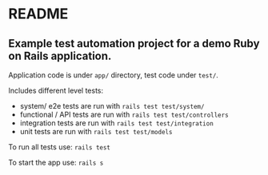 # README

## Example test automation project for a demo Ruby on Rails application. ##
Application code is under `app/` directory, test code under `test/`.

Includes different level tests:

- system/ e2e tests are run with `rails test test/system/`
- functional / API tests are run with `rails test test/controllers`
- integration tests are run with `rails test test/integration`
- unit tests are run with `rails test test/models`

To run all tests use:
`rails test`

To start the app use:
`rails s`
